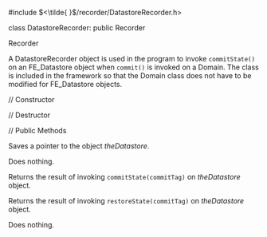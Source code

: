


\#include $<\tilde{ }$/recorder/DatastoreRecorder.h$>$



class DatastoreRecorder: public Recorder



Recorder






A DatastoreRecorder object is used in the program to invoke
`commitState()` on an FE_Datastore object when `commit()` is invoked on
a Domain. The class is included in the framework so that the Domain
class does not have to be modified for FE_Datastore objects.

// Constructor






// Destructor






// Public Methods











Saves a pointer to the object *theDatastore*.




Does nothing.




Returns the result of invoking `commitState(commitTag)` on
*theDatastore* object.

Returns the result of invoking `restoreState(commitTag)` on
*theDatastore* object.

Does nothing.
